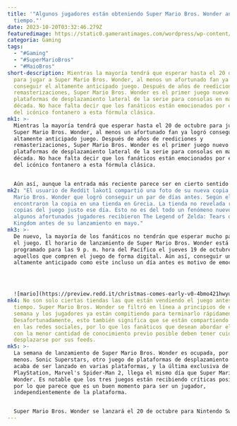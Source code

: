 ```yaml
---
title: '"Algunos jugadores están obteniendo Super Mario Bros. Wonder antes de
  tiempo."'
date: 2023-10-20T03:32:46.279Z
featuredimage: https://static0.gamerantimages.com/wordpress/wp-content/uploads/2023/10/super-mario-bros-wonder-official-artwork.jpg?q=50&fit=contain&w=1140&h=&dpr=1.5
categoria: Gaming
tags:
  - "#Gaming"
  - "#SuperMarioBros"
  - "#MaioBros"
short-description: Mientras la mayoría tendrá que esperar hasta el 20 de octubre
  para jugar a Super Mario Bros. Wonder, al menos un afortunado fan ya logró
  conseguir el altamente anticipado juego. Después de años de reediciones y
  remasterizaciones, Super Mario Bros. Wonder es el primer juego nuevo de
  plataformas de desplazamiento lateral de la serie para consolas en más de una
  década. No hace falta decir que los fanáticos están emocionados por el regreso
  del icónico fontanero a esta fórmula clásica.
mk1: >-
  Mientras la mayoría tendrá que esperar hasta el 20 de octubre para jugar a
  Super Mario Bros. Wonder, al menos un afortunado fan ya logró conseguir el
  altamente anticipado juego. Después de años de reediciones y
  remasterizaciones, Super Mario Bros. Wonder es el primer juego nuevo de
  plataformas de desplazamiento lateral de la serie para consolas en más de una
  década. No hace falta decir que los fanáticos están emocionados por el regreso
  del icónico fontanero a esta fórmula clásica.


  Aún así, aunque la entrada más reciente parece ser en cierto sentido un retorno al pasado, Super Mario Bros. Wonder también parece ser un juego de muchos primeros. Los power-ups introducidos, como Elephant Mario, por ejemplo, prometen que esta próxima entrega será uno de los juegos más entrañablemente extraños de la serie hasta la fecha. Además, las críticas positivas están haciendo que los fanáticos estén aún más ansiosos por jugar esta nueva aventura. Afortunadamente, los jugadores no tienen que esperar mucho más, pero algunos no tienen que esperar en absoluto.
mk2: "El usuario de Reddit lakot1 compartió una foto de su nueva copia de Super
  Mario Bros. Wonder que logró conseguir un par de días antes. Según el jugador,
  encontraron la copia en una tienda en Grecia. La tienda no revelada recibió
  copias del juego justo ese día. Esto no es del todo un fenómeno nuevo, ya que
  algunos afortunados jugadores recibieron The Legend of Zelda: Tears of the
  Kingdom antes de su lanzamiento en mayo."
mk3: >-
  De nuevo, la mayoría de los fanáticos no tendrán que esperar mucho para jugar
  el juego. El horario de lanzamiento de Super Mario Bros. Wonder está
  programado para las 9 p. m. hora del Pacífico el jueves 19 de octubre para
  aquellos que compren el juego de forma digital. Aún así, conseguir un juego
  altamente anticipado como este incluso un día antes es motivo de emoción.




  ![mario](https://preview.redd.it/christmas-comes-early-v0-4bmo421hwyub1.jpg?width=640&crop=smart&auto=webp&s=855cadf74a5e44521f307794312634c9eea9b486 "mario")
mk4: No son solo ciertas tiendas las que están vendiendo el juego antes de
  tiempo. Super Mario Bros. Wonder se filtró en línea a principios de esta
  semana y los jugadores ya están compitiendo para terminarlo rápidamente.
  Desafortunadamente, esto también significa que se están compartiendo spoilers
  en las redes sociales, por lo que los fanáticos que desean abordar el juego
  con la menor cantidad de conocimiento previo posible deben tener cuidado al
  desplazarse por sus feeds.
mk5: >-
  La semana de lanzamiento de Super Mario Bros. Wonder es ocupada, por decir lo
  menos. Sonic Superstars, otro juego de plataformas de desplazamiento lateral,
  acaba de ser lanzado en varias plataformas, y la última exclusiva de PS5 de
  PlayStation, Marvel's Spider-Man 2, llega el mismo día que Super Mario Bros.
  Wonder. Es notable que los tres juegos están recibiendo críticas positivas,
  por lo que parece que es un buen momento para ser un jugador,
  independientemente de la plataforma.


  Super Mario Bros. Wonder se lanzará el 20 de octubre para Nintendo Switch.
---
```

